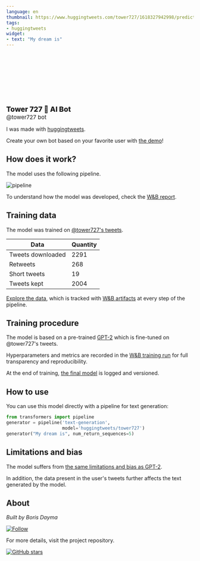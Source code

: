 ```yaml
---
language: en
thumbnail: https://www.huggingtweets.com/tower727/1618327942998/predictions.png
tags:
- huggingtweets
widget:
- text: "My dream is"
---
```


<div>
<div style="width: 132px; height:132px; border-radius: 50%; background-size: cover; background-image: url('https://pbs.twimg.com/profile_images/1381826738003578881/py6tkY-V_400x400.jpg')">
</div>
<div style="margin-top: 8px; font-size: 19px; font-weight: 800">Tower 727 🤖 AI Bot </div>
<div style="font-size: 15px">@tower727 bot</div>
</div>

I was made with [huggingtweets](https://github.com/borisdayma/huggingtweets).

Create your own bot based on your favorite user with [the demo](https://colab.research.google.com/github/borisdayma/huggingtweets/blob/master/huggingtweets-demo.ipynb)!

## How does it work?

The model uses the following pipeline.

![pipeline](https://github.com/borisdayma/huggingtweets/blob/master/img/pipeline.png?raw=true)

To understand how the model was developed, check the [W&B report](https://wandb.ai/wandb/huggingtweets/reports/HuggingTweets-Train-a-Model-to-Generate-Tweets--VmlldzoxMTY5MjI).

## Training data

The model was trained on [@tower727's tweets](https://twitter.com/tower727).

| Data | Quantity |
| --- | --- |
| Tweets downloaded | 2291 |
| Retweets | 268 |
| Short tweets | 19 |
| Tweets kept | 2004 |

[Explore the data](https://wandb.ai/wandb/huggingtweets/runs/1uekwah0/artifacts), which is tracked with [W&B artifacts](https://docs.wandb.com/artifacts) at every step of the pipeline.

## Training procedure

The model is based on a pre-trained [GPT-2](https://huggingface.co/gpt2) which is fine-tuned on @tower727's tweets.

Hyperparameters and metrics are recorded in the [W&B training run](https://wandb.ai/wandb/huggingtweets/runs/2fz0y3u2) for full transparency and reproducibility.

At the end of training, [the final model](https://wandb.ai/wandb/huggingtweets/runs/2fz0y3u2/artifacts) is logged and versioned.

## How to use

You can use this model directly with a pipeline for text generation:

```python
from transformers import pipeline
generator = pipeline('text-generation',
                     model='huggingtweets/tower727')
generator("My dream is", num_return_sequences=5)
```

## Limitations and bias

The model suffers from [the same limitations and bias as GPT-2](https://huggingface.co/gpt2#limitations-and-bias).

In addition, the data present in the user's tweets further affects the text generated by the model.

## About

*Built by Boris Dayma*

[![Follow](https://img.shields.io/twitter/follow/borisdayma?style=social)](https://twitter.com/intent/follow?screen_name=borisdayma)

For more details, visit the project repository.

[![GitHub stars](https://img.shields.io/github/stars/borisdayma/huggingtweets?style=social)](https://github.com/borisdayma/huggingtweets)
